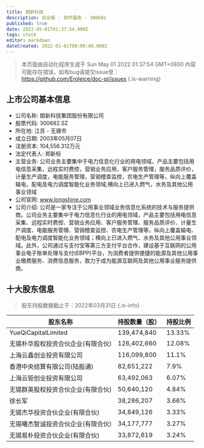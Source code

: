 ```yaml
---
title: 朗新科技
description: 创业板 - 软件服务 - 300682
published: true
date: 2022-05-01T01:37:54.000Z
tags: stock
editor: markdown
dateCreated: 2022-01-01T00:00:00.000Z
---
```


> 本页面由自动化程序生成于 Sun May 01 2022 01:37:54 GMT+0800
> 内容可能存在错误，如有bug请提交issue至：https://github.com/Eroleice/doc-pi/issues
{.is-warning}

## 上市公司基本信息
- 公司名称: 朗新科技集团股份有限公司
- 股票代码: 300682.SZ
- 所在地: 江苏 - 无锡市
- 成立日期: 2003年05月07日
- 注册资本: 104,556.312万元
- 法定代表人: 郑新标
- 主营业务: 公司业务主要集中于电力信息化行业的用电领域，产品主要包括用电信息采集，远程实时费控，营销业务应用，客户服务管理，服务品质评价，计量生产调度，电能服务管理，营销稽查监控，农电生产管理等，纵向上覆盖输电，配电及电力调度智能化业务领域;横向上已进入燃气，水务及其他公用事业领域
- 公司官网: www.longshine.com
- 公司介绍: 公司是一家专注于公用事业领域业务信息化系统的技术与服务提供商。公司业务主要集中于电力信息化行业的用电领域，产品主要包括用电信息采集、远程实时费控、营销业务应用、客户服务管理、服务品质评价、计量生产调度、电能服务管理、营销稽查监控、农电生产管理等，纵向上覆盖输电、配电及电力调度智能化业务领域；横向上已进入燃气、水务及其他公用事业领域。此外，公司通过与支付宝等第三方支付平台合作，建设基于互联网的公用事业电子账单处理与支付(EBPP)平台，为消费者提供便捷的能源及其他公用事业缴费服务、消费信息服务，致力于成为能源互联网及其他公用事业服务提供商。


## 十大股东信息
> 股东持股数据截止于：2022年03月31日
{.is-info}

| 股东名称 | 持股数量（股） | 持股比例 |
| --- | --- | --- |
| YueQiCapitalLimited | 139,474,840 | 13.33% |
| 无锡朴华股权投资合伙企业(有限合伙) | 126,402,660 | 12.08% |
| 上海云鑫创业投资有限公司 | 116,099,800 | 11.1% |
| 香港中央结算有限公司(陆股通) | 82,651,222 | 7.9% |
| 上海云钜创业投资有限公司 | 63,492,063 | 6.07% |
| 无锡群英股权投资合伙企业(有限合伙) | 50,640,120 | 4.84% |
| 徐长军 | 38,286,207 | 3.66% |
| 无锡杰华投资合伙企业(有限合伙) | 34,849,126 | 3.33% |
| 无锡曦杰智诚投资合伙企业(有限合伙) | 34,177,777 | 3.27% |
| 无锡易朴投资合伙企业(有限合伙) | 33,872,619 | 3.24% |




